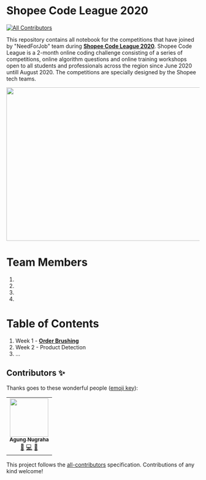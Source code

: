 # Shopee Code League 2020
<!-- ALL-CONTRIBUTORS-BADGE:START - Do not remove or modify this section -->
[![All Contributors](https://img.shields.io/badge/all_contributors-1-orange.svg?style=flat-square)](#contributors-)
<!-- ALL-CONTRIBUTORS-BADGE:END -->
This repository contains all notebook for the competitions that have joined by "NeedForJob" team during <a href="https://careers.shopee.sg/codeleague/"><b>Shopee Code League 2020</b></a>. Shopee Code League is a 2-month online coding challenge consisting of a series of competitions, online algorithm questions and online training workshops open to all students and professionals across the region since June 2020 untill August 2020. The competitions are specially designed by the Shopee tech teams.

<center><img src="https://github.com/agunggnug/Shopee-Code-League-2020/blob/master/Picture/Screen%20Shot%202020-06-26%20at%2005.22.14.png?raw=true" alt="" width="1050" height="400"></center>

# Team Members
1.
2.
3.
4.

# Table of Contents
1. Week 1 - <a href="https://github.com/agunggnug/Shopee-Code-League-2020/tree/master/1)%20Week%201%20-%20Order%20Brushing"><b>Order Brushing</b></a>
2. Week 2 - Product Detection
3. ...

## Contributors ✨

Thanks goes to these wonderful people ([emoji key](https://allcontributors.org/docs/en/emoji-key)):

<!-- ALL-CONTRIBUTORS-LIST:START - Do not remove or modify this section -->
<!-- prettier-ignore-start -->
<!-- markdownlint-disable -->
<table>
  <tr>
    <td align="center"><a href="http://www.linkedin.com/in/agunggnug/"><img src="https://avatars1.githubusercontent.com/u/60774762?v=4" width="100px;" alt=""/><br /><sub><b>Agung Nugraha</b></sub></a><br /><a href="#ideas-agunggnug" title="Ideas, Planning, & Feedback">🤔</a> <a href="https://github.com/agunggnug/Shopee-Code-League-2020/commits?author=agunggnug" title="Code">💻</a> <a href="https://github.com/agunggnug/Shopee-Code-League-2020/commits?author=agunggnug" title="Documentation">📖</a></td>
  </tr>
</table>

<!-- markdownlint-enable -->
<!-- prettier-ignore-end -->
<!-- ALL-CONTRIBUTORS-LIST:END -->

This project follows the [all-contributors](https://github.com/all-contributors/all-contributors) specification. Contributions of any kind welcome!